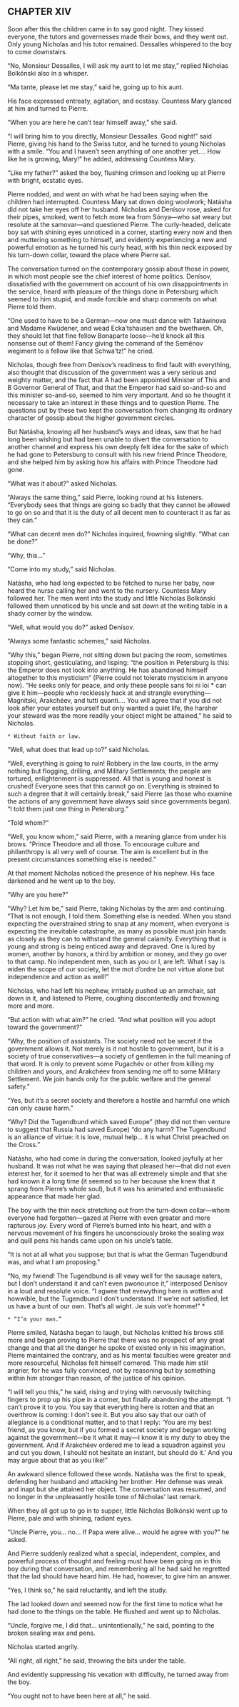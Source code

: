 ## CHAPTER XIV

Soon after this the children came in to say good night. They kissed
everyone, the tutors and governesses made their bows, and they went out.
Only young Nicholas and his tutor remained. Dessalles whispered to the
boy to come downstairs.

“No, Monsieur Dessalles, I will ask my aunt to let me stay,” replied
Nicholas Bolkónski also in a whisper.

“Ma tante, please let me stay,” said he, going up to his aunt.

His face expressed entreaty, agitation, and ecstasy. Countess Mary
glanced at him and turned to Pierre.

“When you are here he can’t tear himself away,” she said.

“I will bring him to you directly, Monsieur Dessalles. Good night!”
said Pierre, giving his hand to the Swiss tutor, and he turned to young
Nicholas with a smile. “You and I haven’t seen anything of one another
yet.... How like he is growing, Mary!” he added, addressing Countess
Mary.

“Like my father?” asked the boy, flushing crimson and looking up at
Pierre with bright, ecstatic eyes.

Pierre nodded, and went on with what he had been saying when the
children had interrupted. Countess Mary sat down doing woolwork; Natásha
did not take her eyes off her husband. Nicholas and Denísov rose, asked
for their pipes, smoked, went to fetch more tea from Sónya—who sat weary
but resolute at the samovar—and questioned Pierre. The curly-headed,
delicate boy sat with shining eyes unnoticed in a corner, starting
every now and then and muttering something to himself, and evidently
experiencing a new and powerful emotion as he turned his curly head,
with his thin neck exposed by his turn-down collar, toward the place
where Pierre sat.

The conversation turned on the contemporary gossip about those in power,
in which most people see the chief interest of home politics. Denísov,
dissatisfied with the government on account of his own disappointments
in the service, heard with pleasure of the things done in Petersburg
which seemed to him stupid, and made forcible and sharp comments on what
Pierre told them.

“One used to have to be a German—now one must dance with Tatáwinova
and Madame Kwüdener, and wead Ecka’tshausen and the bwethwen. Oh, they
should let that fine fellow Bonaparte loose—he’d knock all this nonsense
out of them! Fancy giving the command of the Semënov wegiment to a
fellow like that Schwa’tz!” he cried.

Nicholas, though free from Denísov’s readiness to find fault with
everything, also thought that discussion of the government was a very
serious and weighty matter, and the fact that A had been appointed
Minister of This and B Governor General of That, and that the Emperor
had said so-and-so and this minister so-and-so, seemed to him very
important. And so he thought it necessary to take an interest in these
things and to question Pierre. The questions put by these two kept the
conversation from changing its ordinary character of gossip about the
higher government circles.

But Natásha, knowing all her husband’s ways and ideas, saw that he had
long been wishing but had been unable to divert the conversation to
another channel and express his own deeply felt idea for the sake of
which he had gone to Petersburg to consult with his new friend Prince
Theodore, and she helped him by asking how his affairs with Prince
Theodore had gone.

“What was it about?” asked Nicholas.

“Always the same thing,” said Pierre, looking round at his listeners.
“Everybody sees that things are going so badly that they cannot be
allowed to go on so and that it is the duty of all decent men to
counteract it as far as they can.”

“What can decent men do?” Nicholas inquired, frowning slightly. “What
can be done?”

“Why, this...”

“Come into my study,” said Nicholas.

Natásha, who had long expected to be fetched to nurse her baby, now
heard the nurse calling her and went to the nursery. Countess Mary
followed her. The men went into the study and little Nicholas Bolkónski
followed them unnoticed by his uncle and sat down at the writing table
in a shady corner by the window.

“Well, what would you do?” asked Denísov.

“Always some fantastic schemes,” said Nicholas.

“Why this,” began Pierre, not sitting down but pacing the room,
sometimes stopping short, gesticulating, and lisping: “the position
in Petersburg is this: the Emperor does not look into anything. He
has abandoned himself altogether to this mysticism” (Pierre could not
tolerate mysticism in anyone now). “He seeks only for peace, and only
these people sans foi ni loi * can give it him—people who recklessly
hack at and strangle everything—Magnítski, Arakchéev, and tutti
quanti.... You will agree that if you did not look after your estates
yourself but only wanted a quiet life, the harsher your steward was the
more readily your object might be attained,” he said to Nicholas.

    * Without faith or law.

“Well, what does that lead up to?” said Nicholas.

“Well, everything is going to ruin! Robbery in the law courts, in the
army nothing but flogging, drilling, and Military Settlements; the
people are tortured, enlightenment is suppressed. All that is young and
honest is crushed! Everyone sees that this cannot go on. Everything is
strained to such a degree that it will certainly break,” said Pierre (as
those who examine the actions of any government have always said since
governments began). “I told them just one thing in Petersburg.”

“Told whom?”

“Well, you know whom,” said Pierre, with a meaning glance from under
his brows. “Prince Theodore and all those. To encourage culture and
philanthropy is all very well of course. The aim is excellent but in the
present circumstances something else is needed.”

At that moment Nicholas noticed the presence of his nephew. His face
darkened and he went up to the boy.

“Why are you here?”

“Why? Let him be,” said Pierre, taking Nicholas by the arm and
continuing. “That is not enough, I told them. Something else is needed.
When you stand expecting the overstrained string to snap at any moment,
when everyone is expecting the inevitable catastrophe, as many as
possible must join hands as closely as they can to withstand the general
calamity. Everything that is young and strong is being enticed away and
depraved. One is lured by women, another by honors, a third by ambition
or money, and they go over to that camp. No independent men, such as you
or I, are left. What I say is widen the scope of our society, let the
mot d’ordre be not virtue alone but independence and action as well!”

Nicholas, who had left his nephew, irritably pushed up an armchair, sat
down in it, and listened to Pierre, coughing discontentedly and frowning
more and more.

“But action with what aim?” he cried. “And what position will you adopt
toward the government?”

“Why, the position of assistants. The society need not be secret if the
government allows it. Not merely is it not hostile to government, but
it is a society of true conservatives—a society of gentlemen in the full
meaning of that word. It is only to prevent some Pugachëv or other from
killing my children and yours, and Arakchéev from sending me off to some
Military Settlement. We join hands only for the public welfare and the
general safety.”

“Yes, but it’s a secret society and therefore a hostile and harmful one
which can only cause harm.”

“Why? Did the Tugendbund which saved Europe” (they did not then venture
to suggest that Russia had saved Europe) “do any harm? The Tugendbund
is an alliance of virtue: it is love, mutual help... it is what Christ
preached on the Cross.”

Natásha, who had come in during the conversation, looked joyfully at
her husband. It was not what he was saying that pleased her—that did not
even interest her, for it seemed to her that was all extremely simple
and that she had known it a long time (it seemed so to her because she
knew that it sprang from Pierre’s whole soul), but it was his animated
and enthusiastic appearance that made her glad.

The boy with the thin neck stretching out from the turn-down collar—whom
everyone had forgotten—gazed at Pierre with even greater and more
rapturous joy. Every word of Pierre’s burned into his heart, and with a
nervous movement of his fingers he unconsciously broke the sealing wax
and quill pens his hands came upon on his uncle’s table.

“It is not at all what you suppose; but that is what the German
Tugendbund was, and what I am proposing.”

“No, my fwiend! The Tugendbund is all vewy well for the sausage eaters,
but I don’t understand it and can’t even pwonounce it,” interposed
Denísov in a loud and resolute voice. “I agwee that evewything here is
wotten and howwible, but the Tugendbund I don’t understand. If we’re
not satisfied, let us have a bunt of our own. That’s all wight. Je suis
vot’e homme!” *

    * “I’m your man.”


Pierre smiled, Natásha began to laugh, but Nicholas knitted his brows
still more and began proving to Pierre that there was no prospect of
any great change and that all the danger he spoke of existed only in his
imagination. Pierre maintained the contrary, and as his mental faculties
were greater and more resourceful, Nicholas felt himself cornered. This
made him still angrier, for he was fully convinced, not by reasoning
but by something within him stronger than reason, of the justice of his
opinion.

“I will tell you this,” he said, rising and trying with nervously
twitching fingers to prop up his pipe in a corner, but finally
abandoning the attempt. “I can’t prove it to you. You say that
everything here is rotten and that an overthrow is coming: I don’t
see it. But you also say that our oath of allegiance is a conditional
matter, and to that I reply: ‘You are my best friend, as you know,
but if you formed a secret society and began working against the
government—be it what it may—I know it is my duty to obey the
government. And if Arakchéev ordered me to lead a squadron against you
and cut you down, I should not hesitate an instant, but should do it.’
And you may argue about that as you like!”

An awkward silence followed these words. Natásha was the first to speak,
defending her husband and attacking her brother. Her defense was weak
and inapt but she attained her object. The conversation was resumed, and
no longer in the unpleasantly hostile tone of Nicholas’ last remark.

When they all got up to go in to supper, little Nicholas Bolkónski went
up to Pierre, pale and with shining, radiant eyes.

“Uncle Pierre, you... no... If Papa were alive... would he agree with
you?” he asked.

And Pierre suddenly realized what a special, independent, complex, and
powerful process of thought and feeling must have been going on in
this boy during that conversation, and remembering all he had said he
regretted that the lad should have heard him. He had, however, to give
him an answer.

“Yes, I think so,” he said reluctantly, and left the study.

The lad looked down and seemed now for the first time to notice what he
had done to the things on the table. He flushed and went up to Nicholas.

“Uncle, forgive me, I did that... unintentionally,” he said, pointing to
the broken sealing wax and pens.

Nicholas started angrily.

“All right, all right,” he said, throwing the bits under the table.

And evidently suppressing his vexation with difficulty, he turned away
from the boy.

“You ought not to have been here at all,” he said.





